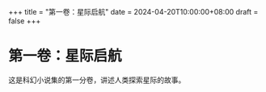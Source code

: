 +++
title = "第一卷：星际启航"
date = 2024-04-20T10:00:00+08:00
draft = false
+++

# 第一卷：星际启航

这是科幻小说集的第一分卷，讲述人类探索星际的故事。